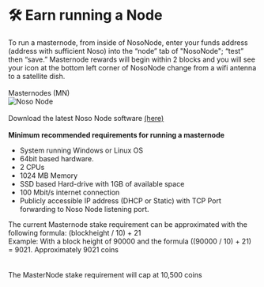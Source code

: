 # 🛠 Earn running a Node

To run a masternode, from inside of NosoNode, enter your funds address (address with sufficient Noso) into the “node” tab of "NosoNode"; “test” then “save.” Masternode rewards will begin within 2 blocks and you will see your icon at the bottom left corner of NosoNode change from a wifi antenna to a satellite dish.\
\
Masternodes (MN)\
![Noso Node](https://nosocoin.com/docs/images/nosonode2.png)\
\
Download the latest Noso Node software [(here)](https://github.com/Noso-Project/NosoNode/releases)\
\
**Minimum recommended requirements for running a masternode**

* System running Windows or Linux OS
* 64bit based hardware.
* 2 CPUs
* 1024 MB Memory
* SSD based Hard-drive with 1GB of available space
* 100 Mbit/s internet connection
* Publicly accessible IP address (DHCP or Static) with TCP Port forwarding to Noso Node listening port.

The current Masternode stake requirement can be approximated with the following formula: (blockheight / 10) + 21\
Example: With a block height of 90000 and the formula ((90000 / 10) + 21) = 9021. Approximately 9021 coins\
\
\
The MasterNode stake requirement will cap at 10,500 coins
